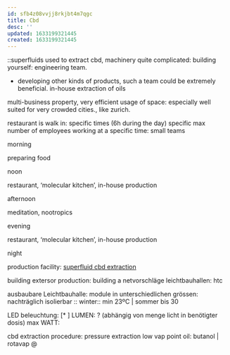 ```yaml
---
id: sfb4z08vvjj8rkjbt4m7qgc
title: Cbd
desc: ''
updated: 1633199321445
created: 1633199321445
---
```


::superfluids used to extract cbd,
machinery quite complicated: building yourself: engineering team.

- developing other kinds of products, such a team could be extremely beneficial.
in-house extraction of oils

multi-business property, very efficient usage of space: especially well suited for very crowded cities., like zurich.

restaurant is walk in: specific times (6h during the day)
specific max number of employees working at a specific time: small teams

morning

preparing food

noon

restaurant, ‘molecular kitchen’, in-house production

afternoon

meditation, nootropics

evening

restaurant, ‘molecular kitchen’, in-house production

night

production facility:
[superfluid cbd extraction](https://www.alibaba.com/product-detail/Supercritical-CO2-Hemp-Oil-Extraction-Machine_60485920557.html?s=p)

building extersor production: building a netvorschläge leichtbauhallen:
htc

ausbaubare Leichtbauhalle: module in unterschiedlichen grössen: nachträglich isolierbar :: winter:: min 23ºC  | sommer bis 30

LED beleuchtung:
[* ]
LUMEN: ? (abhängig von menge licht in benötigter dosis)
max WATT:

cbd extraction procedure:
pressure extraction low vap point oil: butanol |
rotavap @
